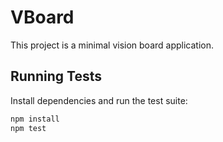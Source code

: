 # VBoard

This project is a minimal vision board application.

## Running Tests

Install dependencies and run the test suite:

```bash
npm install
npm test
```
